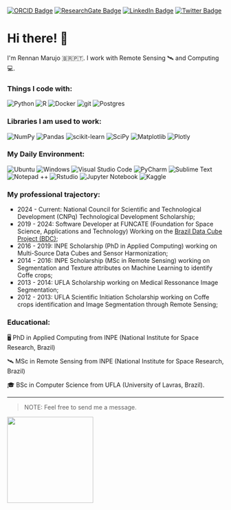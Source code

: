 [![ORCID Badge](https://img.shields.io/badge/ORCID-iD-green?style=flat-square)](https://orcid.org/0000-0002-0082-9498)
[![ResearchGate Badge](https://img.shields.io/badge/Research-Gate-brightgreen?style=flat-square)](https://www.researchgate.net/profile/Rennan-Marujo)
[![LinkedIn Badge](https://img.shields.io/badge/Linked-In-blue?style=flat-square)](https://www.linkedin.com/in/rennan-marujo-28055412a/)
[![Twitter Badge](https://img.shields.io/twitter/follow/marujorennan?style=social)](https://twitter.com/marujorennan)

<h1>Hi there! 👋</h1>

<p>I'm Rennan Marujo 🇧🇷🇵🇹. I work with Remote Sensing 🛰️ and Computing 💻.</p>
<h3>Things I code with:</h3>
<p>
  <img alt="Python" src="https://img.shields.io/badge/python-3670A0?style=for-the-badge&logo=python&logoColor=ffdd54" />
  <img alt="R" src="https://img.shields.io/badge/r-%23276DC3.svg?style=for-the-badge&logo=r&logoColor=white" />
  <img alt="Docker" src="https://img.shields.io/badge/docker-%230db7ed.svg?style=for-the-badge&logo=docker&logoColor=white" />
  <img alt="git" src="https://img.shields.io/badge/git-%23F05033.svg?style=for-the-badge&logo=git&logoColor=white" />
  <img alt="Postgres" src="https://img.shields.io/badge/postgres-%23316192.svg?style=for-the-badge&logo=postgresql&logoColor=white" />
</p>
<h3>Libraries I am used to work:</h3>
<p>
  <img alt="NumPy" src="https://img.shields.io/badge/numpy-%23013243.svg?style=for-the-badge&logo=numpy&logoColor=white" />
  <img alt="Pandas" src="https://img.shields.io/badge/pandas-%23150458.svg?style=for-the-badge&logo=pandas&logoColor=white" />
  <img alt="scikit-learn" src="https://img.shields.io/badge/scikit--learn-%23F7931E.svg?style=for-the-badge&logo=scikit-learn&logoColor=white" />
  <img alt="SciPy" src="https://img.shields.io/badge/SciPy-%230C55A5.svg?style=for-the-badge&logo=scipy&logoColor=%white" />
  <img alt="Matplotlib" src="https://img.shields.io/badge/Matplotlib-%23ffffff.svg?style=for-the-badge&logo=Matplotlib&logoColor=black" />
  <img alt="Plotly" src="https://img.shields.io/badge/Plotly-%233F4F75.svg?style=for-the-badge&logo=plotly&logoColor=white" />
</p>
<h3>My Daily Environment:</h3>
<p>
  <img alt="Ubuntu" src="https://img.shields.io/badge/Ubuntu-E95420?style=for-the-badge&logo=ubuntu&logoColor=white" />
  <img alt="Windows" src="https://img.shields.io/badge/Windows-0078D6?style=for-the-badge&logo=windows&logoColor=white" />
  <img alt="Visual Studio Code" src="https://img.shields.io/badge/Visual%20Studio%20Code-0078d7.svg?style=for-the-badge&logo=visual-studio-code&logoColor=white" />
  <img alt="PyCharm" src="https://img.shields.io/badge/pycharm-143?style=for-the-badge&logo=pycharm&logoColor=black&color=black&labelColor=green" />
  <img alt="Sublime Text" src="https://img.shields.io/badge/sublime_text-%23575757.svg?style=for-the-badge&logo=sublime-text&logoColor=important" />
  <img alt="Notepad ++" src="https://img.shields.io/badge/Notepad++-90E59A.svg?style=for-the-badge&logo=notepad%2b%2b&logoColor=black" />
  <img alt="Rstudio" src="https://img.shields.io/badge/RStudio-4285F4?style=for-the-badge&logo=rstudio&logoColor=white" />
  <img alt="Jupyter Notebook" src="https://img.shields.io/badge/jupyter-%23FA0F00.svg?style=for-the-badge&logo=jupyter&logoColor=white" />
  <img alt="Kaggle" src="https://img.shields.io/badge/Kaggle-035a7d?style=for-the-badge&logo=kaggle&logoColor=white" />
</p>

<h3>My professional trajectory:</h3>
<p>
  <ul style="list-style-type:square;">
      <li>2024 - Current: National Council for Scientific and Technological Development (CNPq) Technological Development Scholarship;</li>
      <li>2019 - 2024: Software Developer at FUNCATE (Foundation for Space Science, Applications and Technology) Working on the <a href="http://www.brazildatacube.org">Brazil Data Cube Project (BDC)</a>;</li>
      <li>2016 - 2019: INPE Scholarship (PhD in Applied Computing) working on Multi-Source Data Cubes and Sensor Harmonization;</li>
      <li>2014 - 2016: INPE Scholarship (MSc in Remote Sensing) working on Segmentation and Texture attributes on Machine Learning to identify Coffe crops;</li>
      <li>2013 - 2014: UFLA Scholarship working on Medical Ressonance Image Segmentation;</li>
      <li>2012 - 2013: UFLA Scientific Initiation Scholarship working on Coffe crops identification and Image Segmentation through Remote Sensing;</li>
  </ul>
</p>

<h3>Educational:</h3>
<p>
  🖥️ PhD in Applied Computing from INPE (National Institute for Space Research, Brazil)

  🛰️ MSc in Remote Sensing from INPE (National Institute for Space Research, Brazil)

  🎓 BSc in Computer Science from UFLA (University of Lavras, Brazil).
</p>

---

> NOTE: Feel free to send me a message.

[<img src="https://ko-fi.com/img/githubbutton_sm.svg" width="200" />](https://ko-fi.com/marujore)
